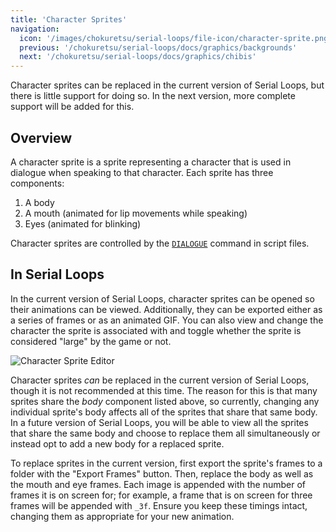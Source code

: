 ```yaml
---
title: 'Character Sprites'
navigation:
  icon: '/images/chokuretsu/serial-loops/file-icon/character-sprite.png'
  previous: '/chokuretsu/serial-loops/docs/graphics/backgrounds'
  next: '/chokuretsu/serial-loops/docs/graphics/chibis'
---
```


Character sprites can be replaced in the current version of Serial Loops, but there is little support for doing so. In the next version,
more complete support will be added for this.

## Overview

A character sprite is a sprite representing a character that is used in dialogue when speaking to that character. Each sprite has three components:

1. A body
2. A mouth (animated for lip movements while speaking)
3. Eyes (animated for blinking)

Character sprites are controlled by the [`DIALOGUE`](../scripts/commands#dialogue) command in script files.

## In Serial Loops
In the current version of Serial Loops, character sprites can be opened so their animations can be viewed. Additionally, they can be exported either
as a series of frames or as an animated GIF. You can also view and change the character the sprite is associated with and toggle whether the sprite is considered
"large" by the game or not.

![Character Sprite Editor](/images/chokuretsu/serial-loops/chrsprite-editing.png)

Character sprites _can_ be replaced in the current version of Serial Loops, though it is not recommended at this time. The reason for this is that many sprites
share the *body* component listed above, so currently, changing any individual sprite's body affects all of the sprites that share that same body. In a future version
of Serial Loops, you will be able to view all the sprites that share the same body and choose to replace them all simultaneously or instead opt to add a new body for
a replaced sprite.

To replace sprites in the current version, first export the sprite's frames to a folder with the "Export Frames" button. Then, replace the body as well as the mouth
and eye frames. Each image is appended with the number of frames it is on screen for; for example, a frame that is on screen for three frames will be appended with `_3f`.
Ensure you keep these timings intact, changing them as appropriate for your new animation.